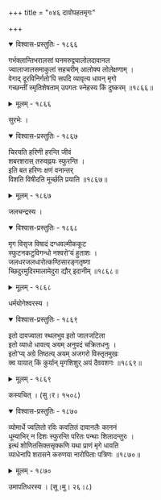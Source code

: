 +++
title = "०४६ दावोपहतमृगः"

+++



<details open><summary>विश्वास-प्रस्तुतिः - १८६६</summary>

गर्भक्लान्तिभरालसां घनमरुद्व्यालोलदावानल  
ज्वालाजालसमाकुलां सहचरीम् आलोक्य लोलेक्षणाम् ।  
वेगाद् दूरविनिर्गतो’पि सपदि व्यावृत्य धावन् मृगो  
गच्छन्तीं स्मृतिशेषताम् उपगतः स्नेहस्य किं दुष्करम् ॥१८६६॥
</details>

<details><summary>मूलम् - १८६६</summary>

गर्भक्लान्तिभरालसां घनमरुद्व्यालोलदावानल  
ज्वालाजालसमाकुलां सहचरीम् आलोक्य लोलेक्षणाम् ।  
वेगाद् दूरविनिर्गतो’पि सपदि व्यावृत्य धावन् मृगो  
गच्छन्तीं स्मृतिशेषताम् उपगतः स्नेहस्य किं दुष्करम् ॥१८६६॥
</details>


सुरभेः ।  



<details open><summary>विश्वास-प्रस्तुतिः - १८६७</summary>

चिरयति हरिणी हरन्ति जीवं  
शबरशरास् तरुवह्नयः स्फुरन्ति ।  
इति बत हरिणः क्षणं वनान्तर्  
विशति विषीदति मूर्च्छति प्रयाति ॥१८६७॥
</details>

<details><summary>मूलम् - १८६७</summary>

चिरयति हरिणी हरन्ति जीवं  
शबरशरास् तरुवह्नयः स्फुरन्ति ।  
इति बत हरिणः क्षणं वनान्तर्  
विशति विषीदति मूर्च्छति प्रयाति ॥१८६७॥
</details>


जलचन्द्रस्य ।  



<details open><summary>विश्वास-प्रस्तुतिः - १८६८</summary>

मृग विसृज विषादं दग्धवल्मीककूट  
स्फुटनकटुविगन्धो नश्वरो’यं हुताशः ।  
जलधरजलधारोत्कण्ठिसारङ्गतृष्णा  
च्छिदुरमुदिरमालामेदुरा द्यौर् इदानीम् ॥१८६८॥
</details>

<details><summary>मूलम् - १८६८</summary>

मृग विसृज विषादं दग्धवल्मीककूट  
स्फुटनकटुविगन्धो नश्वरो’यं हुताशः ।  
जलधरजलधारोत्कण्ठिसारङ्गतृष्णा  
च्छिदुरमुदिरमालामेदुरा द्यौर् इदानीम् ॥१८६८॥
</details>


धर्मयोगेश्वरस्य ।  



<details open><summary>विश्वास-प्रस्तुतिः - १८६९</summary>

इतो दावज्वाला स्थलभुव इतो जालजटिला  
इतो व्याधो धावत्य् अयम् अनुपदं चक्रितधनुः ।  
इतो’प्य् अग्रे तिष्ठत्य् अयम् अजगरो विस्तृतमुखः  
क्व यायात् किं कुर्यान् मृगशिशुर् अयं दैववशगः ॥१८६९॥
</details>

<details><summary>मूलम् - १८६९</summary>

इतो दावज्वाला स्थलभुव इतो जालजटिला  
इतो व्याधो धावत्य् अयम् अनुपदं चक्रितधनुः ।  
इतो’प्य् अग्रे तिष्ठत्य् अयम् अजगरो विस्तृतमुखः  
क्व यायात् किं कुर्यान् मृगशिशुर् अयं दैववशगः ॥१८६९॥
</details>


कस्यचित् । (सु।र। १५०८)  



<details open><summary>विश्वास-प्रस्तुतिः - १८७०</summary>

व्योमार्धे ज्वलितो रविः कवलितं दावानलैः काननं  
धूम्याभिर् न दिशः स्फुरन्ति परितः पन्थाः शिलादन्तुरः ।  
इत्थं शोणितसिक्तसृक्कणि यथा प्राणं मृगे धावति  
व्याधेनापि शरासने करुणया नारोपिताः पत्रिणः ॥१८७०॥
</details>

<details><summary>मूलम् - १८७०</summary>

व्योमार्धे ज्वलितो रविः कवलितं दावानलैः काननं  
धूम्याभिर् न दिशः स्फुरन्ति परितः पन्थाः शिलादन्तुरः ।  
इत्थं शोणितसिक्तसृक्कणि यथा प्राणं मृगे धावति  
व्याधेनापि शरासने करुणया नारोपिताः पत्रिणः ॥१८७०॥
</details>


उमापतिधरस्य । (सू।मु। २६।८)  

